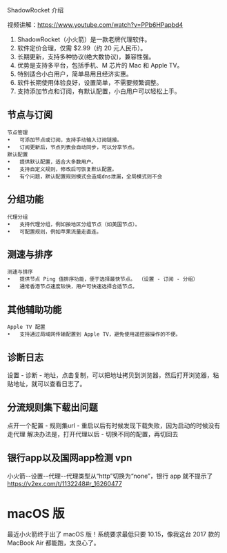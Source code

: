 ShadowRocket 介绍

视频讲解：https://www.youtube.com/watch?v=PPb6HPapbd4

1.	ShadowRocket（小火箭）是一款老牌代理软件。
2.	软件定价合理，仅需 $2.99（约 20 元人民币）。
3.	长期更新，支持多种协议(绝大数协议)，兼容性强。
4.	优势是支持多平台，包括手机、M 芯片的 Mac 和 Apple TV。
5.	特别适合小白用户，简单易用且经济实惠。
6.	软件长期使用体验良好，设置简单，不需要频繁调整。
7.	支持添加节点和订阅，有默认配置，小白用户可以轻松上手。

## 节点与订阅
	节点管理
	•	可添加节点或订阅，支持手动输入订阅链接。
	•	订阅更新后，节点列表会自动同步，可以分享节点。
	默认配置
	•	提供默认配置，适合大多数用户。
	•	支持自定义规则，修改后可恢复默认配置。
	•	有个问题，默认配置规则模式会造成dns泄漏，全局模式则不会

## 分组功能
	代理分组
	•	支持代理分组，例如按地区分组节点（如美国节点）。
	•	可配置规则，例如苹果流量走直连。

## 测速与排序
	测速与排序
	•	提供节点 Ping 值排序功能，便于选择最快节点。 （设置 - 订阅 - 分组）
	•	通常香港节点速度较快，用户可快速选择合适节点。

## 其他辅助功能
	Apple TV 配置
	•	支持通过局域网传输配置到 Apple TV，避免使用遥控器操作的不便。

## 诊断日志

设置 - 诊断 - 地址，点击复制，可以把地址拷贝到浏览器，然后打开浏览器，粘贴地址，就可以查看日志了。

## 分流规则集下载出问题

点开一个配置 - 规则集url - 重启以后有时候发现下载失败，因为启动的时候没有走代理
解决办法是，打开代理以后 - 切换不同的配置，再切回去

## 银行app以及国网app检测 vpn

小火箭--设置--代理--代理类型从“http”切换为“none”，银行 app 就不提示了 https://v2ex.com/t/1132248#r_16260477


# macOS 版

最近小火箭终于出了 macOS 版！系统要求最低只要 10.15，像我这台 2017 款的 MacBook Air 都能跑，太良心了。